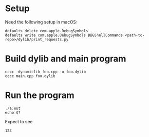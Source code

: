 # Setup

Need the following setup in macOS:
```
defaults delete com.apple.DebugSymbols
defaults write com.apple.DebugSymbols DBGShellCommands <path-to-repo>/dylib/print_requests.py
```

# Build dylib and main program

```
cccc -dynamiclib foo.cpp -o foo.dylib
cccc main.cpp foo.dylib
```

# Run the program

```
./a.out
echo $?
```

Expect to see
```
123
```
